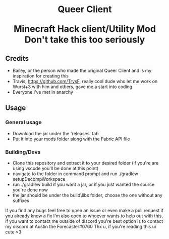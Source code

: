 <h1 align="center"> Queer Client
<p> Minecraft Hack client/Utility Mod
  Don't take this too seriously
  
  
  ## Credits
  - Bailey, or the person who made the original Queer Client and is my inspiration for creating this
  - Travis, https://github.com/TrvsF, really cool dude who let me work on Wurst+3 with him and others, gave me a start into coding
  - Everyone I've met in anarchy
  
  ## Usage
  ### General usage
  - Download the jar under the 'releases' tab
  - Put it into your mods folder along with the Fabric API file
  
  ### Building/Devs
  - Clone this repository and extract it to your desired folder (if you're are using vscode you'll be done at this point)
  - navigate to the folder in command prompt and run ./gradlew setupDecompWorkspace
  - run ./gradlew build if you want a jar, or if you just wanted the source you're done now
  - the jar should be under the build\libs folder, choose the one without any suffixes
  
If you find any bugs feel free to open an issue or even make a pull request if you already know a fix
I'm also open to whoever wants to help out with this, if you want to contact me outside of discord you're best option is to contact my discord at Austin the Forecaster#0760
Thx u, if you're reading this ur cute <3
